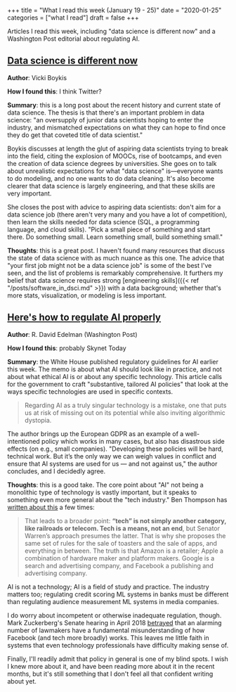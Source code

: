 +++
title = "What I read this week (January 19 - 25)"
date = "2020-01-25"
categories = ["what I read"]
draft = false
+++

Articles I read this week, including "data science is different now" and a Washington Post editorial about regulating AI. <!--more-->

## [Data science is different now](http://veekaybee.github.io/2019/02/13/data-science-is-different/)
**Author**: Vicki Boykis

**How I found this**: I think Twitter?

**Summary**: this is a long post about the recent history and current state of data science. The thesis is that there's an important problem in data science: "an oversupply of junior data scientists hoping to enter the industry, and mismatched expectations on what they can hope to find once they do get that coveted title of data scientist."

Boykis discusses at length the glut of aspiring data scientists trying to break into the field, citing the explosion of MOOCs, rise of bootcamps, and even the creation of data science degrees by universities. She goes on to talk about unrealistic expectations for what "data science" is—everyone wants to do modeling, and no one wants to do data cleaning. It's also become clearer that data science is largely engineering, and that these skills are very important.

She closes the post with advice to aspiring data scientists: don't aim for a data science job (there aren't very many and you have a lot of competition), then learn the skills needed for data science (SQL, a programming language, and cloud skills). "Pick a small piece of something and start there. Do something small. Learn something small, build something small."

**Thoughts**: this is a great post. I haven't found many resources that discuss the state of data science with as much nuance as this one. The advice that "your first job might not be a data science job" is some of the best I've seen, and the list of problems is remarkably comprehensive. It furthers my belief that data science requires strong [engineering skills]({{< ref "/posts/software_in_dsci.md" >}}) with a data background; whether that's more stats, visualization, or modeling is less important.

## [Here's how to regulate AI properly](https://www.washingtonpost.com/outlook/2020/01/13/heres-how-regulate-artificial-intelligence-properly/)

**Author**: R. David Edelman (Washington Post)

**How I found this**: probably Skynet Today

**Summary**: the White House published regulatory guidelines for AI earlier this week. The memo is about what AI should look like in practice, and not about what ethical AI is or about any specific technology. This article calls for the government to craft "substantive, tailored AI policies" that look at the ways specific technologies are used in specific contexts. 

> Regarding AI as a truly singular technology is a mistake, one that puts us at risk of missing out on its potential while also inviting algorithmic dystopia.

The author brings up the European GDPR as an example of a well-intentioned policy which works in many cases, but also has disastrous side effects (on e.g., small companies). "Developing these policies will be hard, technical work. But it’s the only way we can weigh values in conflict and ensure that AI systems are used for us — and not against us," the author concludes, and I decidedly agree.

**Thoughts**: this is a good take. The core point about "AI" not being a monolithic type of technology is vastly important, but it speaks to something even more general about the "tech industry." Ben Thompson has [written about this](https://stratechery.com/2019/where-warrens-wrong/) a few times:

> That leads to a broader point: **“tech” is not simply another category, like railroads or telecom. Tech is a means, not an end**, but Senator Warren’s approach presumes the latter. That is why she proposes the same set of rules for the sale of toasters and the sale of apps, and everything in between. The truth is that Amazon is a retailer; Apple a combination of hardware maker and platform makers. Google is a search and advertising company, and Facebook a publishing and advertising company.

AI is not a technology; AI is a field of study and practice. The industry matters too; regulating credit scoring ML systems in banks must be different than regulating audience measurement ML systems in media companies.

I do worry about incompetent or otherwise inadequate regulation, though. Mark Zuckerberg's Senate hearing in April 2018 [betrayed](https://www.vox.com/policy-and-politics/2018/4/10/17222062/mark-zuckerberg-testimony-graham-facebook-regulations) that an alarming number of lawmakers have a fundamental misunderstanding of how Facebook (and tech more broadly) works. This leaves me little faith in systems that even technology professionals have difficulty making sense of.

Finally, I'll readily admit that policy in general is one of my blind spots. I wish I knew more about it, and have been reading more about it in the recent months, but it's still something that I don't feel all that confident writing about yet.

